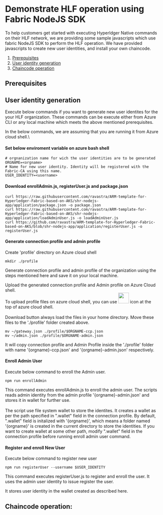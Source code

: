 # Demonstrate HLF operation using Fabric NodeJS SDK
To help customers get started with executing Hyperldger Native commands on their HLF network, we are providing some sample javascripts which use fabric NodeJS SDK to perform the HLF operation. We have provided javascripts to create new user identities, and install your own chaincode.


1. [ Prerequisites ](#prerequisites)
2. [ User identity generation ](#fabricca)
3. [ Chaincode operation ](#chaincode)

<a name="prerequisites"></a>
## Prerequisites

<a name="fabricca"></a>
## User identity generation
Execute below commands if you want to generate new user identites for the your HLF organization. These commands can be execute either from Azure CLI or any local machine which meets the above mentioned prerequisites.

In the below commands, we are assuming that you are running it from Azure cloud shell.\
#### Set below enviroment variable on azure bash shell
```
# orgnanization name for wich the user identities are to be generated
ORGNAME=<orgname>
# Name for new user identity. Identity will be registered with the Fabric-CA using this name.
USER_IDENTITY=<username>
```

#### Download enrollAdmin.js, registerUser.js and package.json
```
curl https://raw.githubusercontent.com/ravastra/ARM-template-for-Hyperledger-Fabric-based-on-AKS/shr-nodejs-app/application/package.json -o package.json
curl https://raw.githubusercontent.com/ravastra/ARM-template-for-Hyperledger-Fabric-based-on-AKS/shr-nodejs-app/application/loadAdminUser.js -o loadAdminUser.js
curl https://github.com/ravastra/ARM-template-for-Hyperledger-Fabric-based-on-AKS/blob/shr-nodejs-app/application/registerUser.js -o registerUser.js
```
#### Generate connection profile and admin profile

Create 'profile' directory on Azure cloud shell
```
mkdir ./profile
```
Generate connection profile and admin profile of the organization using the steps mentioned here and save it on your local machine. 

Upload the generated connection profile and Admin profile on Azure Cloud shell.\
To upload profile files on azure cloud shell, you can use <img src="https://github.com/ravastra/ARM-template-for-Hyperledger-Fabric-based-on-AKS/blob/shr-chaincode/images/azureCLI_FileUpload_Icon.PNG" width="35" height="35" /> icon at the top of azure cloud shell.\
\
Download button always load the files in your home directory. Move these files to the './profile' folder created above.
```
mv ~/gateway.json ./profile/$ORGNAME-ccp.json
mv ~/admin.json ./profile/$ORGNAME-admin.json
```
It will copy connection profile and Admin Profile inside the './profile' folder with name '{orgname}-ccp.json' and '{orgname}-admin.json' respectively.

#### Enroll Admin User
Execute below command to enroll the Admin user. 
```
npm run enrollAdmin
```
This command executes enrollAdmin.js to enroll the admin user. The scripts reads admin identity from the admin profile '{orgname}-admin.json' and stores it in wallet for further use.\
\
The script use file system wallet to store the identites. It creates a wallet as per the path specified in ".wallet" field in the connection profile. By default, ".wallet" field is initalized with '{orgname}', which means a folder named '{orgname}' is created in the current directory to store the identities. If you want to create wallet at some other path, modify ".wallet" field in the connection profile before running enroll admin user command.
  
#### Register and enroll New User
Execute below command to register new user
```
npm run registerUser --username $USER_IDENTITY
```
This command executes registerUser.js to register and enroll the user. It uses the admin user identity to issue register the user. 

It stores user identity in the wallet created as described here.

<a name="chaincode"></a>
## Chaincode operation:
